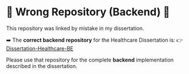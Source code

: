 # 🚨 Wrong Repository (Backend) 🚨

This repository was linked by mistake in my dissertation.

➡️ The **correct backend repository** for the Healthcare Dissertation is:
👉 [Dissertation-Healthcare-BE](https://github.com/KshitijGhodekar/Dissertation-Healthcare-BE)

Please use that repository for the complete **backend** implementation described in the dissertation.
